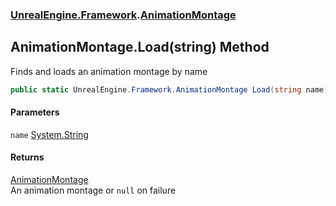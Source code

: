 ### [UnrealEngine.Framework](UnrealEngine_Framework.md 'UnrealEngine.Framework').[AnimationMontage](AnimationMontage.md 'UnrealEngine.Framework.AnimationMontage')
## AnimationMontage.Load(string) Method
Finds and loads an animation montage by name  
```csharp
public static UnrealEngine.Framework.AnimationMontage Load(string name);
```
#### Parameters
<a name='UnrealEngine_Framework_AnimationMontage_Load(string)_name'></a>
`name` [System.String](https://docs.microsoft.com/en-us/dotnet/api/System.String 'System.String')  
  
#### Returns
[AnimationMontage](AnimationMontage.md 'UnrealEngine.Framework.AnimationMontage')  
An animation montage or `null` on failure

